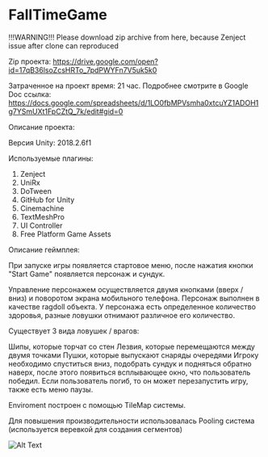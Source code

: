 # FallTimeGame

!!!WARNING!!! Please download zip archive from here, because Zenject issue after clone can reproduced

Zip проекта: https://drive.google.com/open?id=17qB36lsoZcsHRTo_7pdPWYFn7V5uk5k0

Затраченное на проект время: 21 час.
Подробнее смотрите в Google Doc ссылка: https://docs.google.com/spreadsheets/d/1LO0fbMPVsmha0xtcuYZ1ADOH1g7YSmUXt1FpCZtQ_7k/edit#gid=0

Описание проекта:

Версия Unity: 2018.2.6f1

Используемые плагины: 

 1. Zenject
 2. UniRx
 3. DoTween
 4. GitHub for Unity
 5. Cinemachine
 6. TextMeshPro
 7. UI Controller
 8. Free Platform Game Assets
 
 
Описание геймплея:

При запуске игры появляется стартовое меню, после нажатия кнопки "Start Game" появляется персонаж и сундук.

Управление персонажем осуществляется двумя кнопками (вверх / вниз) и поворотом экрана мобильного телефона. Персонаж выполнен в качестве ragdoll объекта.
У персонажа есть определенное количество здоровья, разные ловушки отнимают различное его количество. 

Существует 3 вида ловушек / врагов:

Шипы, которые торчат со стен
Лезвия, которые перемещаются между двумя точками
Пушки, которые выпускают снаряды очередями
Игроку необходимо спуститься вниз, подобрать сундук и подняться обратно наверх, после этого появиться всплывающее окно, что пользователь победил. Если пользователь погиб, то он может перезапустить игру, также есть меню паузы.

Enviroment построен с помощью TileMap системы. 

Для повышения производительности использовалась Pooling система (используется веревкой для создания сегментов)

![Alt Text](https://github.com/Goncharuk-Nikita/FallTimeGame/blob/master/2018-12-31_17-24-41.gif)
